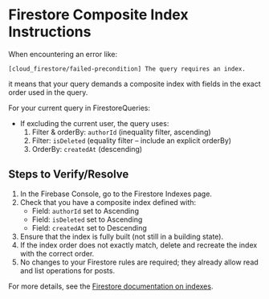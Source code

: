# Firestore Composite Index Instructions

When encountering an error like:
```
[cloud_firestore/failed-precondition] The query requires an index.
```
it means that your query demands a composite index with fields in the exact order used in the query.

For your current query in FirestoreQueries:
- If excluding the current user, the query uses:
  1. Filter & orderBy: `authorId` (inequality filter, ascending)
  2. Filter: `isDeleted` (equality filter – include an explicit orderBy)
  3. OrderBy: `createdAt` (descending)

## Steps to Verify/Resolve

1. In the Firebase Console, go to the Firestore Indexes page.
2. Check that you have a composite index defined with:
   - Field: `authorId` set to Ascending  
   - Field: `isDeleted` set to Ascending  
   - Field: `createdAt` set to Descending
3. Ensure that the index is fully built (not still in a building state).
4. If the index order does not exactly match, delete and recreate the index with the correct order.
5. No changes to your Firestore rules are required; they already allow read and list operations for posts.

For more details, see the [Firestore documentation on indexes](https://firebase.google.com/docs/firestore/query-data/index-overview).
